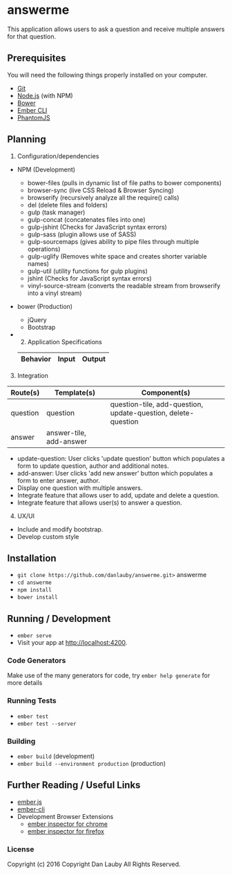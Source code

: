 # answerme

This application allows users to ask a question and receive multiple answers for that question.

## Prerequisites

You will need the following things properly installed on your computer.

* [Git](https://git-scm.com/)
* [Node.js](https://nodejs.org/) (with NPM)
* [Bower](https://bower.io/)
* [Ember CLI](https://ember-cli.com/)
* [PhantomJS](http://phantomjs.org/)

## Planning

1. Configuration/dependencies
  * NPM (Development)
    * bower-files (pulls in dynamic list of file paths to bower components)
    * browser-sync (live CSS Reload & Browser Syncing)
    * browserify (recursively analyze all the require() calls)
    * del (delete files and folders)
    * gulp (task manager)
    * gulp-concat (concatenates files into one)
    * gulp-jshint (Checks for JavaScript syntax errors)
    * gulp-sass (plugin allows use of SASS)
    * gulp-sourcemaps (gives ability to pipe files through multiple operations)
    * gulp-uglify (Removes white space and creates shorter variable names)
    * gulp-util (utility functions for gulp plugins)
    * jshint (Checks for JavaScript syntax errors)
    * vinyl-source-stream (converts the readable stream from browserify into a vinyl stream)
  * bower (Production)
    * jQuery
    * Bootstrap

  * 2. Application Specifications

    | Behavior | Input | Output |
    |----------|-------|--------|

 3. Integration

  |Route(s)|Template(s)|Component(s)|
  |--------|-----------|------------|
  |question|question|question-tile, add-question, update-question, delete-question|
  |answer|answer-tile, add-answer|

  * update-question: User clicks 'update question' button which populates a form to update question, author and additional notes.
  * add-answer: User clicks 'add new answer' button which populates a form to enter answer, author.
  * Display one question with multiple answers.
  * Integrate feature that allows user to add, update and delete a question.
  * Integrate feature that allows user(s) to answer a question.

4. UX/UI
  * Include and modify bootstrap.
  * Develop custom style


## Installation

* `git clone https://github.com/danlauby/answerme.git>` answerme
* `cd answerme`
* `npm install`
* `bower install`

## Running / Development

* `ember serve`
* Visit your app at [http://localhost:4200](http://localhost:4200).

### Code Generators

Make use of the many generators for code, try `ember help generate` for more details

### Running Tests

* `ember test`
* `ember test --server`

### Building

* `ember build` (development)
* `ember build --environment production` (production)

## Further Reading / Useful Links

* [ember.js](http://emberjs.com/)
* [ember-cli](https://ember-cli.com/)
* Development Browser Extensions
  * [ember inspector for chrome](https://chrome.google.com/webstore/detail/ember-inspector/bmdblncegkenkacieihfhpjfppoconhi)
  * [ember inspector for firefox](https://addons.mozilla.org/en-US/firefox/addon/ember-inspector/)

### License

Copyright (c) 2016 Copyright Dan Lauby All Rights Reserved.

